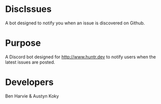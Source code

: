 # DiscIssues
A bot designed to notify you when an issue is discovered on Github.

# Purpose
A Discord bot designed for http://www.huntr.dev to notify users when the latest issues are posted. 

# Developers
Ben Harvie & Austyn Koky 

